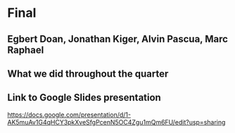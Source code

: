# Final

## Egbert Doan, Jonathan Kiger, Alvin Pascua, Marc Raphael

## What we did throughout the quarter





## Link to Google Slides presentation 
https://docs.google.com/presentation/d/1-AK5muAv1G4qHCY3pkXveSfgPcenN5OC4Zgu1mQm6FU/edit?usp=sharing







